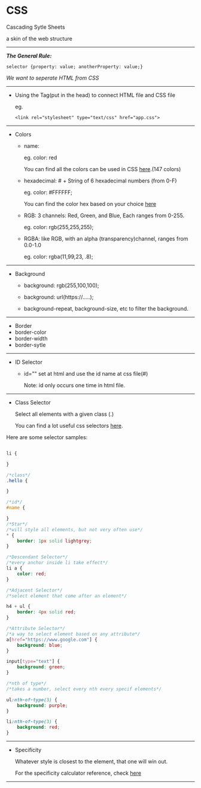 # CSS

Cascading Sytle Sheets

a skin of the web structure



---

 ***The General Rule:***

```selector {property: value; anotherProperty: value;}```

*We want to seperate HTML from CSS*

---

- Using the <link> Tag(put in the head) to connect HTML file and CSS file

  eg.

  ```<link rel="stylesheet" type="text/css" href="app.css">```

---



- Colors

  - name: 

    eg. color: red

    You can find all the colors can be used in CSS [here](https://colours.neilorangepeel.com/).(147 colors)

  - hexadecimal: # + String of 6 hexadecimal numbers (from 0-F)

    eg. color: #FFFFFF;

    You can find the color hex based on your choice [here](https://www.webfx.com/web-design/color-picker/)

  - RGB: 3 channels: Red, Green, and Blue, Each ranges from 0-255.

    eg. color: rgb(255,255,255);

  - RGBA: like RGB, with an alpha (transparency)channel, ranges from 0.0-1.0

    eg. color: rgba(11,99,23, .8);

---



- Background

  - background: rgb(255,100,100);

  - background: url(https://.....);
  - background-repeat, background-size, etc to filter the background.

---



-  Border
  - border-color
  - border-width
  - border-sytle

---



- ID Selector

  - id="" set at html and use the id name at css file(#)

    Note: id only occurs one time in html file.

---



- Class Selector

  

  Select all elements with a given class (.)

  You can find a lot useful css selectors [here](https://code.tutsplus.com/tutorials/the-30-css-selectors-you-must-memorize--net-16048).



Here are some selector samples:

```css

li {

}

/*class*/
.hello {

}

/*id*/
#name {

}
/*Star*/
/*will style all elements, but not very often use*/
* {
	border: 1px solid lightgrey;
}

/*Descendant Selector*/
/*every anchor inside li take effect*/
li a {
	color: red;
}

/*Adjacent Selector*/
/*select element that come after an element*/

h4 + ul {
	border: 4px solid red;
}

/*Attribute Selector*/
/*a way to select element based on any attribute*/
a[href="https://www.google.com"] {
	background: blue;
}

input[type="text"] {
	background: green;
}

/*nth of type*/
/*takes a number, select every nth every specif elements*/

ul:nth-of-type(3) {
	background: purple;
}

li:nth-of-type(3) {
	background: red;
}
```



---

- Specificity

  Whatever style is closest to the element, that one will win out.

  

  For the specificity calculator reference, check [here](https://specificity.keegan.st/)

---

